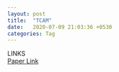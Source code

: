 ```yaml
---
layout: post
title:  "TCAM"
date:   2020-07-09 21:03:36 +0530
categories: Tag
---
```

LINKS  
[Paper Link](https://github.com/congpeizhuang/congpeizhuang.github.io/blob/master/assets/AIR.pdf)
